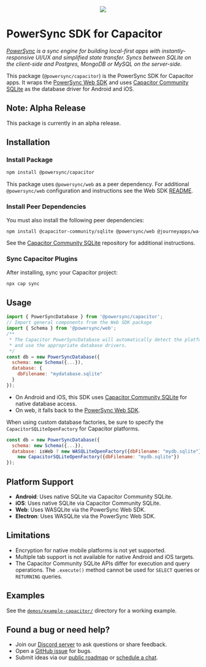 <p align="center">
	<a href="https://www.powersync.com" target="_blank"><img src="https://github.com/powersync-ja/.github/assets/7372448/d2538c43-c1a0-4c47-9a76-41462dba484f"/></a>
</p>

# PowerSync SDK for Capacitor

_[PowerSync](https://www.powersync.com) is a sync engine for building local-first apps with instantly-responsive UI/UX and simplified state transfer. Syncs between SQLite on the client-side and Postgres, MongoDB or MySQL on the server-side._

This package (`@powersync/capacitor`) is the PowerSync SDK for Capacitor apps. It wraps the [PowerSync Web SDK](https://www.npmjs.com/package/@powersync/web) and uses [Capacitor Community SQLite](https://github.com/capacitor-community/sqlite) as the database driver for Android and iOS.

## Note: Alpha Release

This package is currently in an alpha release.

## Installation

### Install Package

```bash
npm install @powersync/capacitor
```

This package uses `@powersync/web` as a peer dependency. For additional `@powersync/web` configuration and instructions see the Web SDK [README](https://www.npmjs.com/package/@powersync/web).

### Install Peer Dependencies

You must also install the following peer dependencies:

```bash
npm install @capacitor-community/sqlite @powersync/web @journeyapps/wa-sqlite
```

See the [Capacitor Community SQLite](https://github.com/capacitor-community/sqlite?tab=readme-ov-file#installation) repository for additional instructions.

### Sync Capacitor Plugins

After installing, sync your Capacitor project:

```bash
npx cap sync
```

## Usage

```javascript
import { PowerSyncDatabase } from '@powersync/capacitor';
// Import general components from the Web SDK package
import { Schema } from '@powersync/web';
/**
 * The Capacitor PowerSyncDatabase will automatically detect the platform
 * and use the appropriate database drivers.
 */
const db = new PowerSyncDatabase({
  schema: new Schema({...}),
  database: {
    dbFilename: "mydatabase.sqlite"
  }
});
```

- On Android and iOS, this SDK uses [Capacitor Community SQLite](https://github.com/capacitor-community/sqlite) for native database access.
- On web, it falls back to the [PowerSync Web SDK](https://www.npmjs.com/package/@powersync/web).

When using custom database factories, be sure to specify the `CapacitorSQLiteOpenFactory` for Capacitor platforms.

```javascript
const db = new PowerSyncDatabase({
  schema: new Schema({...}),
  database: isWeb ? new WASQLiteOpenFactory({dbFilename: "mydb.sqlite"}) :
    new CapacitorSQLiteOpenFactory({dbFilename: "mydb.sqlite"})
});
```

## Platform Support

- **Android**: Uses native SQLite via Capacitor Community SQLite.
- **iOS**: Uses native SQLite via Capacitor Community SQLite.
- **Web**: Uses WASQLite via the PowerSync Web SDK.
- **Electron**: Uses WASQLite via the PowerSync Web SDK.

## Limitations

- Encryption for native mobile platforms is not yet supported.
- Multiple tab support is not available for native Android and iOS targets.
- The Capacitor Community SQLite APIs differ for execution and query operations. The `.execute()` method cannot be used for `SELECT` queries or `RETURNING` queries.

## Examples

See the [`demos/example-capacitor/`](https://github.com/journeyapps/powersync-react-native-sdk/blob/capacitor-sdk/demos/example-capacitor/README.md#L1) directory for a working example.

## Found a bug or need help?

- Join our [Discord server](https://discord.gg/powersync) to ask questions or share feedback.
- Open a [GitHub issue](https://github.com/powersync-ja/powersync-js/issues) for bugs.
- Submit ideas via our [public roadmap](https://roadmap.powersync.com/tabs/5-roadmap/submit-idea) or [schedule a chat](https://calendly.com/powersync-product/powersync-chat).
